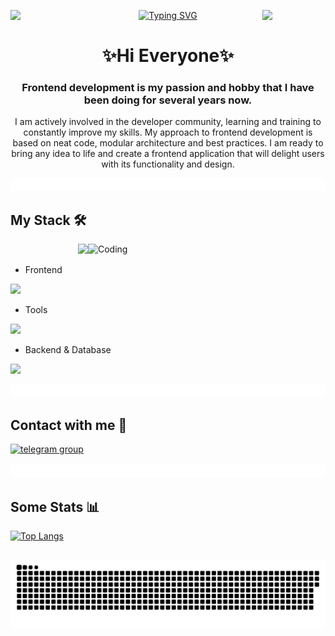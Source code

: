 <div align="center">
  <img align="left" src="https://user-images.githubusercontent.com/65187002/144930161-2f783401-8d27-4fdf-a2f7-cc0ba32f1f1f.gif" width="20%">
  <img align="right" src="https://user-images.githubusercontent.com/65187002/144930161-2f783401-8d27-4fdf-a2f7-cc0ba32f1f1f.gif" width="20%">
  
  [![Typing SVG](https://readme-typing-svg.demolab.com?font=Satisfy&size=35&pause=1000&color=14ADE9E6&background=A509D100&center=true&vCenter=true&random=false&width=435&lines=Hi+There%F0%9F%91%8B!+I'm+Eduard+Lankov;and+I'm+frontend+developer)](https://git.io/typing-svg)
  
  <h1 align="center">✨Hi Everyone✨</h1> 
  <h3 align="center">Frontend development is my passion and hobby that I have been doing for several years now.</h3>
  <p align="center">I am actively involved in the developer community, learning and training to constantly improve my skills.
  My approach to frontend development is based on neat code, modular architecture and best practices.
  I am ready to bring any idea to life and create a frontend application that will delight users with its functionality and design.</p>
</div>

<img src="assets/color-line.gif" height="20" width="100%">

## My Stack 🛠️

<img align="right" alt="Coding" width="380" src="https://user-images.githubusercontent.com/74038190/229223263-cf2e4b07-2615-4f87-9c38-e37600f8381a.gif">

<div align="right">

![](https://komarev.com/ghpvc/?username=SenSeTioN&color=42BFE9&label=VIEWS👁️&style=for-the-badge)

</div>

- Frontend
<p align="left">
  <a href="https://skillicons.dev">
    <img src="https://skillicons.dev/icons?i=html,css,scss,tailwind,js,ts,react,redux,nextjs,jest,vercel&perline=7" />
  </a>
</p>

- Tools
<p align="left">
  <a href="https://skillicons.dev">
    <img src="https://skillicons.dev/icons?i=vscode,figma,git,github,gitlab,webpack,vite,babel,postman,jenkins,npm,yarn&perline=7" />
  </a>
</p>

- Backend & Database
<p align="left">
  <a href="https://skillicons.dev">
    <img src="https://skillicons.dev/icons?i=go,nodejs,express,nestjs,prisma,postgresql,firebase&perline=7" />
  </a>
</p>

<img src="assets/color-line.gif" height="20" width="100%">

## Contact with me 💬
<div id="badges">
    <a href="https://t.me/elankov" target="_blank">
      <img src="https://cdn-icons-png.flaticon.com/512/2111/2111646.png" width="40" height="40" alt="telegram group" />
    </a>
  </div>

<br/>
<img src="assets/color-line.gif" height="20" width="100%">

## Some Stats 📊

 <table align="center" width="100%" height="100%" >
   <tr>
  
[![Top Langs](https://github-readme-stats.vercel.app/api/top-langs/?username=SenSeTioN&size_weight=0.1&count_weight=0.1&layout=donut&theme=github_dark&border_color=14ADE99A)](https://github.com/SenSeTioN/github-readme-stats)

 </tr>
  </table>

<p align="center">
  
   <img width="600" src="assets/github-snake.svg" alt="snake"/>
   
</p>
